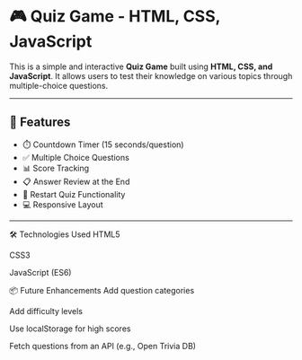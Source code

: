 # 🎮 Quiz Game - HTML, CSS, JavaScript

This is a simple and interactive **Quiz Game** built using **HTML, CSS, and JavaScript**. It allows users to test their knowledge on various topics through multiple-choice questions.

---

## 🚀 Features

- ⏱️ Countdown Timer (15 seconds/question)
- ✅ Multiple Choice Questions
- 📊 Score Tracking
- 📋 Answer Review at the End
- 🔁 Restart Quiz Functionality
- 💻 Responsive Layout

---

🛠 Technologies Used
HTML5

CSS3

JavaScript (ES6)

📦 Future Enhancements
Add question categories

Add difficulty levels

Use localStorage for high scores

Fetch questions from an API (e.g., Open Trivia DB)

